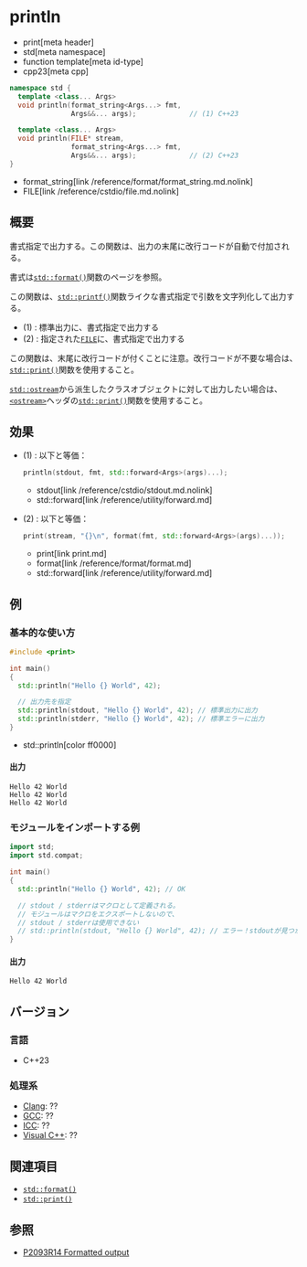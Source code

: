 # println
* print[meta header]
* std[meta namespace]
* function template[meta id-type]
* cpp23[meta cpp]

```cpp
namespace std {
  template <class... Args>
  void println(format_string<Args...> fmt,
               Args&&... args);             // (1) C++23

  template <class... Args>
  void println(FILE* stream,
               format_string<Args...> fmt,
               Args&&... args);             // (2) C++23
}
```
* format_string[link /reference/format/format_string.md.nolink]
* FILE[link /reference/cstdio/file.md.nolink]

## 概要
書式指定で出力する。この関数は、出力の末尾に改行コードが自動で付加される。

書式は[`std::format()`](/reference/format/format.md)関数のページを参照。

この関数は、[`std::printf()`](/reference/cstdio/printf.md.nolink)関数ライクな書式指定で引数を文字列化して出力する。

- (1) : 標準出力に、書式指定で出力する
- (2) : 指定された[`FILE`](/reference/cstdio/file.md.nolink)に、書式指定で出力する

この関数は、末尾に改行コードが付くことに注意。改行コードが不要な場合は、[`std::print()`](print.md)関数を使用すること。

[`std::ostream`](/reference/ostream/basic_ostream.md)から派生したクラスオブジェクトに対して出力したい場合は、[`<ostream>`](/reference/ostream.md)ヘッダの[`std::print()`](/reference/ostream/println.md)関数を使用すること。


## 効果
- (1) : 以下と等価：
    ```cpp
    println(stdout, fmt, std::forward<Args>(args)...);
    ```
    * stdout[link /reference/cstdio/stdout.md.nolink]
    * std::forward[link /reference/utility/forward.md]

- (2) : 以下と等価：
    ```cpp
    print(stream, "{}\n", format(fmt, std::forward<Args>(args)...));
    ```
    * print[link print.md]
    * format[link /reference/format/format.md]
    * std::forward[link /reference/utility/forward.md]


## 例
### 基本的な使い方
```cpp example
#include <print>

int main()
{
  std::println("Hello {} World", 42);

  // 出力先を指定
  std::println(stdout, "Hello {} World", 42); // 標準出力に出力
  std::println(stderr, "Hello {} World", 42); // 標準エラーに出力
}
```
* std::println[color ff0000]

#### 出力
```
Hello 42 World
Hello 42 World
Hello 42 World
```

### モジュールをインポートする例
```cpp example
import std;
import std.compat;

int main()
{
  std::println("Hello {} World", 42); // OK

  // stdout / stderrはマクロとして定義される。
  // モジュールはマクロをエクスポートしないので、
  // stdout / stderrは使用できない
  // std::println(stdout, "Hello {} World", 42); // エラー！stdoutが見つからない
}
```

#### 出力
```
Hello 42 World
```

## バージョン
### 言語
- C++23

### 処理系
- [Clang](/implementation.md#clang): ??
- [GCC](/implementation.md#gcc): ??
- [ICC](/implementation.md#icc): ??
- [Visual C++](/implementation.md#visual_cpp): ??


## 関連項目
- [`std::format()`](/reference/format/format.md)
- [`std::print()`](print.md)


## 参照
- [P2093R14 Formatted output](https://www.open-std.org/jtc1/sc22/wg21/docs/papers/2022/p2093r14.html)
